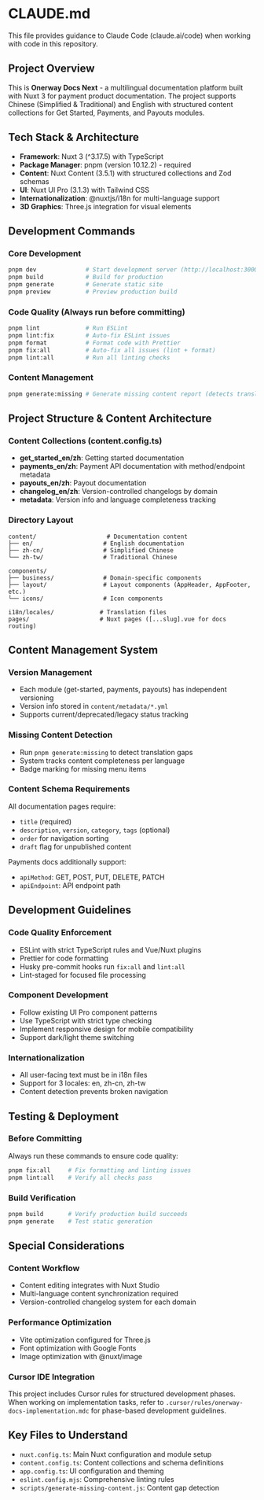 # CLAUDE.md

This file provides guidance to Claude Code (claude.ai/code)
when working with code in this repository.

## Project Overview

This is **Onerway Docs Next** - a multilingual documentation
platform built with Nuxt 3 for payment product
documentation. The project supports Chinese (Simplified &
Traditional) and English with structured content collections
for Get Started, Payments, and Payouts modules.

## Tech Stack & Architecture

- **Framework**: Nuxt 3 (^3.17.5) with TypeScript
- **Package Manager**: pnpm (version 10.12.2) - required
- **Content**: Nuxt Content (3.5.1) with structured
  collections and Zod schemas
- **UI**: Nuxt UI Pro (3.1.3) with Tailwind CSS
- **Internationalization**: @nuxtjs/i18n for multi-language
  support
- **3D Graphics**: Three.js integration for visual elements

## Development Commands

### Core Development

```bash
pnpm dev              # Start development server (http://localhost:3000)
pnpm build            # Build for production
pnpm generate         # Generate static site
pnpm preview          # Preview production build
```

### Code Quality (Always run before committing)

```bash
pnpm lint             # Run ESLint
pnpm lint:fix         # Auto-fix ESLint issues
pnpm format           # Format code with Prettier
pnpm fix:all          # Auto-fix all issues (lint + format)
pnpm lint:all         # Run all linting checks
```

### Content Management

```bash
pnpm generate:missing # Generate missing content report (detects translation gaps)
```

## Project Structure & Content Architecture

### Content Collections (content.config.ts)

- **get_started_en/zh**: Getting started documentation
- **payments_en/zh**: Payment API documentation with
  method/endpoint metadata
- **payouts_en/zh**: Payout documentation
- **changelog_en/zh**: Version-controlled changelogs by
  domain
- **metadata**: Version info and language completeness
  tracking

### Directory Layout

```
content/                    # Documentation content
├── en/                    # English documentation
├── zh-cn/                 # Simplified Chinese
└── zh-tw/                 # Traditional Chinese

components/
├── business/              # Domain-specific components
├── layout/                # Layout components (AppHeader, AppFooter, etc.)
└── icons/                 # Icon components

i18n/locales/             # Translation files
pages/                    # Nuxt pages ([...slug].vue for docs routing)
```

## Content Management System

### Version Management

- Each module (get-started, payments, payouts) has
  independent versioning
- Version info stored in `content/metadata/*.yml`
- Supports current/deprecated/legacy status tracking

### Missing Content Detection

- Run `pnpm generate:missing` to detect translation gaps
- System tracks content completeness per language
- Badge marking for missing menu items

### Content Schema Requirements

All documentation pages require:

- `title` (required)
- `description`, `version`, `category`, `tags` (optional)
- `order` for navigation sorting
- `draft` flag for unpublished content

Payments docs additionally support:

- `apiMethod`: GET, POST, PUT, DELETE, PATCH
- `apiEndpoint`: API endpoint path

## Development Guidelines

### Code Quality Enforcement

- ESLint with strict TypeScript rules and Vue/Nuxt plugins
- Prettier for code formatting
- Husky pre-commit hooks run `fix:all` and `lint:all`
- Lint-staged for focused file processing

### Component Development

- Follow existing UI Pro component patterns
- Use TypeScript with strict type checking
- Implement responsive design for mobile compatibility
- Support dark/light theme switching

### Internationalization

- All user-facing text must be in i18n files
- Support for 3 locales: en, zh-cn, zh-tw
- Content detection prevents broken navigation

## Testing & Deployment

### Before Committing

Always run these commands to ensure code quality:

```bash
pnpm fix:all     # Fix formatting and linting issues
pnpm lint:all    # Verify all checks pass
```

### Build Verification

```bash
pnpm build       # Verify production build succeeds
pnpm generate    # Test static generation
```

## Special Considerations

### Content Workflow

- Content editing integrates with Nuxt Studio
- Multi-language content synchronization required
- Version-controlled changelog system for each domain

### Performance Optimization

- Vite optimization configured for Three.js
- Font optimization with Google Fonts
- Image optimization with @nuxt/image

### Cursor IDE Integration

This project includes Cursor rules for structured
development phases. When working on implementation tasks,
refer to `.cursor/rules/onerway-docs-implementation.mdc` for
phase-based development guidelines.

## Key Files to Understand

- `nuxt.config.ts`: Main Nuxt configuration and module setup
- `content.config.ts`: Content collections and schema
  definitions
- `app.config.ts`: UI configuration and theming
- `eslint.config.mjs`: Comprehensive linting rules
- `scripts/generate-missing-content.js`: Content gap
  detection

